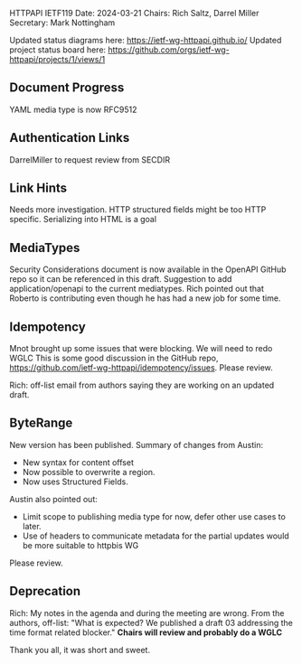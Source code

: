 HTTPAPI  IETF119
Date: 2024-03-21
Chairs: Rich Saltz, Darrel Miller
Secretary: Mark Nottingham

Updated status diagrams here: https://ietf-wg-httpapi.github.io/
Updated project status board here: https://github.com/orgs/ietf-wg-httpapi/projects/1/views/1

## Document Progress
YAML media type is now RFC9512

## Authentication Links
DarrelMiller to request review from SECDIR

## Link Hints
Needs more investigation. HTTP structured fields might be too HTTP specific.
Serializing into HTML is a goal

## MediaTypes
Security Considerations document is now available in the OpenAPI GitHub repo so it can be referenced in this draft. Suggestion to add application/openapi to the current mediatypes. Rich pointed out that Roberto is contributing even though he has had a new job for some time.

## Idempotency
Mnot brought up some issues that were blocking.  We will need to redo WGLC
This is some good discussion in the GitHub repo, https://github.com/ietf-wg-httpapi/idempotency/issues. Please review.

Rich: off-list email from authors saying they are working on an updated draft.

## ByteRange
New version has been published. Summary of changes from Austin:
- New syntax for content offset
- Now possible to overwrite a region.
- Now uses Structured Fields.

Austin also pointed out:
- Limit scope to publishing media type for now, defer other use cases to later.
- Use of headers to communicate metadata for the partial updates would be more suitable to httpbis WG

Please review.

## Deprecation
Rich: My notes in the agenda and during the meeting are wrong.  From the authors, off-list: "What is expected? We published a draft 03 addressing the time format related blocker." **Chairs will review and probably do a WGLC**

Thank you all, it was short and sweet.
